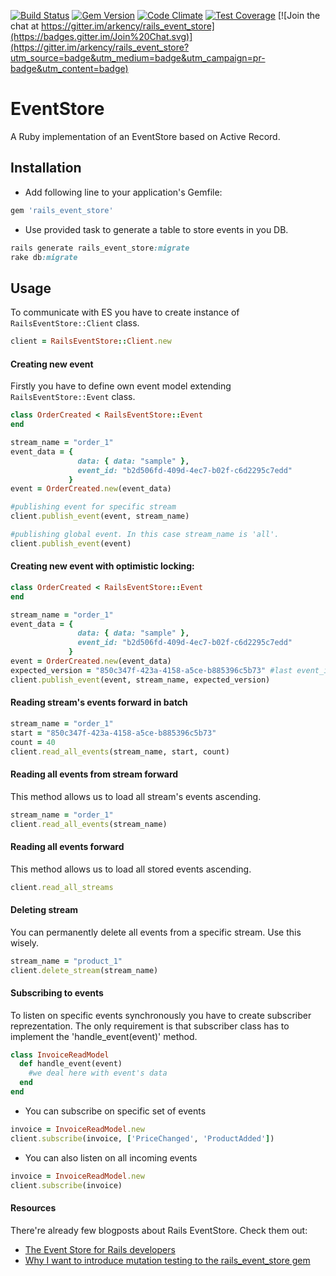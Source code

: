 [![Build Status](https://travis-ci.org/arkency/rails_event_store.svg?branch=master)](https://travis-ci.org/arkency/rails_event_store)
[![Gem Version](https://badge.fury.io/rb/rails_event_store.svg)](http://badge.fury.io/rb/rails_event_store)
[![Code Climate](https://codeclimate.com/github/arkency/rails_event_store/badges/gpa.svg)](https://codeclimate.com/github/arkency/rails_event_store)
[![Test Coverage](https://codeclimate.com/github/arkency/rails_event_store/badges/coverage.svg)](https://codeclimate.com/github/arkency/rails_event_store)
[![Join the chat at https://gitter.im/arkency/rails_event_store](https://badges.gitter.im/Join%20Chat.svg)](https://gitter.im/arkency/rails_event_store?utm_source=badge&utm_medium=badge&utm_campaign=pr-badge&utm_content=badge)

# EventStore

A Ruby implementation of an EventStore based on Active Record.

## Installation

* Add following line to your application's Gemfile:

```ruby
gem 'rails_event_store'
```

* Use provided task to generate a table to store events in you DB.

```ruby
rails generate rails_event_store:migrate
rake db:migrate
```

## Usage

To communicate with ES you have to create instance of `RailsEventStore::Client` class.

```ruby
client = RailsEventStore::Client.new
```

#### Creating new event

Firstly you have to define own event model extending `RailsEventStore::Event` class.

```ruby
class OrderCreated < RailsEventStore::Event
end
```

```ruby
stream_name = "order_1"
event_data = {
               data: { data: "sample" },
               event_id: "b2d506fd-409d-4ec7-b02f-c6d2295c7edd"
             }
event = OrderCreated.new(event_data)

#publishing event for specific stream
client.publish_event(event, stream_name)

#publishing global event. In this case stream_name is 'all'.
client.publish_event(event)
```

#### Creating new event with optimistic locking:

```ruby
class OrderCreated < RailsEventStore::Event
end
```

```ruby
stream_name = "order_1"
event_data = {
               data: { data: "sample" },
               event_id: "b2d506fd-409d-4ec7-b02f-c6d2295c7edd"
             }
event = OrderCreated.new(event_data)
expected_version = "850c347f-423a-4158-a5ce-b885396c5b73" #last event_id
client.publish_event(event, stream_name, expected_version)
```

#### Reading stream's events forward in batch

```ruby
stream_name = "order_1"
start = "850c347f-423a-4158-a5ce-b885396c5b73"
count = 40
client.read_all_events(stream_name, start, count)
```

#### Reading all events from stream forward

This method allows us to load all stream's events ascending.

```ruby
stream_name = "order_1"
client.read_all_events(stream_name)
```

#### Reading all events forward

This method allows us to load all stored events ascending.

```ruby
client.read_all_streams
```

#### Deleting stream

You can permanently delete all events from a specific stream. Use this wisely.

```ruby
stream_name = "product_1"
client.delete_stream(stream_name)
```

#### Subscribing to events

To listen on specific events synchronously you have to create subscriber reprezentation. The only requirement is that subscriber class has to implement the 'handle_event(event)' method.

```ruby
class InvoiceReadModel
  def handle_event(event)
    #we deal here with event's data
  end
end
```

* You can subscribe on specific set of events

```ruby
invoice = InvoiceReadModel.new
client.subscribe(invoice, ['PriceChanged', 'ProductAdded'])
```

* You can also listen on all incoming events

```ruby
invoice = InvoiceReadModel.new
client.subscribe(invoice)
```

#### Resources

There're already few blogposts about Rails EventStore. Check them out:

* [The Event Store for Rails developers](http://blog.arkency.com/2015/04/the-event-store-for-rails-developers/)
* [Why I want to introduce mutation testing to the rails_event_store gem](http://blog.arkency.com/2015/04/why-i-want-to-introduce-mutation-testing-to-the-rails-event-store-gem/)
